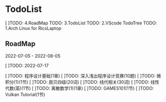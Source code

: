 
# TodoList

[ ]TODO: 4.RoadMap
TODO: 3.TodoList
TODO: 2.VScode TodoTree
TODO: 1.Arch Linux for RicsLaptop

## RoadMap

2022-07-05 - 2022-08-05

[ ]TODO: 2022-07-17

[ ]TODO: 程序设计基础(1章)
[ ]TODO: 深入浅出程序设计竞赛(10题)
[ ]TODO: 微积分(1)(1节)
[ ]TODO: 扇贝四级(20词)
[ ]TODO: 线代相关(30词)
[ ]TODO: 线性代数(英)(1节)
[ ]TODO: 离散数学(1)(1章)
[ ]TODO: GAMES101(1节)
[ ]TODO: Vulkan Tutorial(1节)
